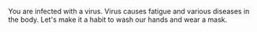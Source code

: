You are infected with a virus.
Virus causes fatigue and various diseases in the body.
Let's make it a habit to wash our hands and wear a mask.
